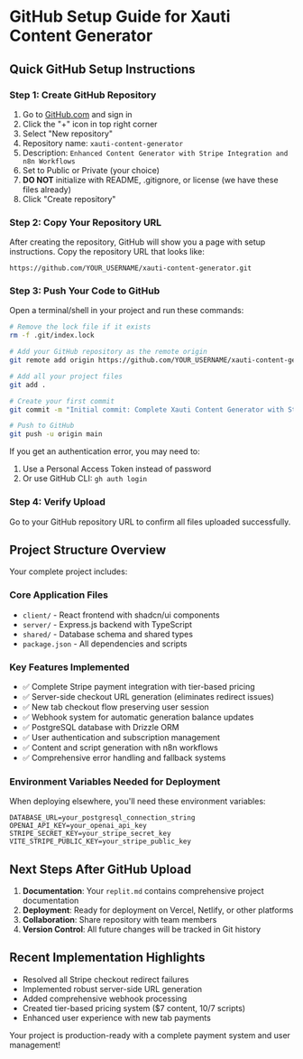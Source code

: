# GitHub Setup Guide for Xauti Content Generator

## Quick GitHub Setup Instructions

### Step 1: Create GitHub Repository
1. Go to [GitHub.com](https://github.com) and sign in
2. Click the "+" icon in top right corner
3. Select "New repository"
4. Repository name: `xauti-content-generator`
5. Description: `Enhanced Content Generator with Stripe Integration and n8n Workflows`
6. Set to Public or Private (your choice)
7. **DO NOT** initialize with README, .gitignore, or license (we have these files already)
8. Click "Create repository"

### Step 2: Copy Your Repository URL
After creating the repository, GitHub will show you a page with setup instructions. Copy the repository URL that looks like:
```
https://github.com/YOUR_USERNAME/xauti-content-generator.git
```

### Step 3: Push Your Code to GitHub
Open a terminal/shell in your project and run these commands:

```bash
# Remove the lock file if it exists
rm -f .git/index.lock

# Add your GitHub repository as the remote origin
git remote add origin https://github.com/YOUR_USERNAME/xauti-content-generator.git

# Add all your project files
git add .

# Create your first commit
git commit -m "Initial commit: Complete Xauti Content Generator with Stripe integration"

# Push to GitHub
git push -u origin main
```

If you get an authentication error, you may need to:
1. Use a Personal Access Token instead of password
2. Or use GitHub CLI: `gh auth login`

### Step 4: Verify Upload
Go to your GitHub repository URL to confirm all files uploaded successfully.

## Project Structure Overview

Your complete project includes:

### Core Application Files
- `client/` - React frontend with shadcn/ui components
- `server/` - Express.js backend with TypeScript
- `shared/` - Database schema and shared types
- `package.json` - All dependencies and scripts

### Key Features Implemented
- ✅ Complete Stripe payment integration with tier-based pricing
- ✅ Server-side checkout URL generation (eliminates redirect issues)
- ✅ New tab checkout flow preserving user session
- ✅ Webhook system for automatic generation balance updates
- ✅ PostgreSQL database with Drizzle ORM
- ✅ User authentication and subscription management
- ✅ Content and script generation with n8n workflows
- ✅ Comprehensive error handling and fallback systems

### Environment Variables Needed for Deployment
When deploying elsewhere, you'll need these environment variables:
```
DATABASE_URL=your_postgresql_connection_string
OPENAI_API_KEY=your_openai_api_key
STRIPE_SECRET_KEY=your_stripe_secret_key
VITE_STRIPE_PUBLIC_KEY=your_stripe_public_key
```

## Next Steps After GitHub Upload

1. **Documentation**: Your `replit.md` contains comprehensive project documentation
2. **Deployment**: Ready for deployment on Vercel, Netlify, or other platforms
3. **Collaboration**: Share repository with team members
4. **Version Control**: All future changes will be tracked in Git history

## Recent Implementation Highlights

- Resolved all Stripe checkout redirect failures
- Implemented robust server-side URL generation
- Added comprehensive webhook processing
- Created tier-based pricing system ($7 content, $10/$7 scripts)
- Enhanced user experience with new tab payments

Your project is production-ready with a complete payment system and user management!